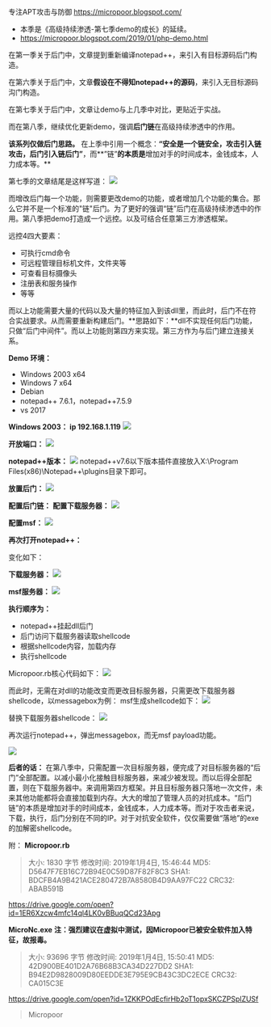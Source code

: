 专注APT攻击与防御
https://micropoor.blogspot.com/

* 本季是《高级持续渗透-第七季demo的成长》的延续。
* https://micropoor.blogspot.com/2019/01/php-demo.html

在第一季关于后门中，文章提到重新编译notepad++，来引入有目标源码后门构造。

在第六季关于后门中，文章**假设在不得知notepad++的源码**，来引入无目标源码沟门构造。

在第七季关于后门中，文章让demo与上几季中对比，更贴近于实战。

而在第八季，继续优化更新demo，强调**后门链**在高级持续渗透中的作用。  

**该系列仅做后门思路。**
在上季中引用一个概念：**“安全是一个链安全，攻击引入链攻击，后门引入链后门”**，而**”链”**的本质是**增加对手的时间成本，金钱成本，人力成本等。**

第七季的文章结尾是这样写道：
![](media/2a31f56e4b7965091e8e18bfe2cd7f74.jpg)

而增改后门每一个功能，则需要更改demo的功能，或者增加几个功能的集合。那么它并不是一个标准的"链"后门。为了更好的强调“链”后门在高级持续渗透中的作用。第八季把demo打造成一个远控。以及可结合任意第三方渗透框架。

远控4四大要素：
* 可执行cmd命令
* 可远程管理目标机文件，文件夹等
* 可查看目标摄像头
* 注册表和服务操作
* 等等

而以上功能需要大量的代码以及大量的特征加入到该dll里，而此时，后门不在符合实战要求。从而需要重新构建后门。**思路如下：**dll不实现任何后门功能，只做“后门中间件”。而以上功能则第四方来实现。第三方作为与后门建立连接关系。

**Demo 环境：**
* Windows 2003 x64 
* Windows 7 x64 
* Debian
* notepad++ 7.6.1，notepad++7.5.9 
* vs 2017

**Windows 2003： ip 192.168.1.119**
![](media/ffe803cd6661fb184f853dd1e8ba8391.jpg)

**开放端口：**
![](media/036c0df07b733b1903b954719d1d9eae.jpg)

**notepad++版本：**
![](media/8b2395faa9f773202a5fb8b72ee1a02e.jpg)
notepad++v7.6以下版本插件直接放入X:\Program Files(x86)\Notepad++\plugins目录下即可。

**放置后门：**
![](media/e547ccb1c7b63469a8e2704a699a13e3.jpg)

**配置后门链：**
**配置下载服务器：**
![](media/ed8fcd774103d0e9b6fa90cfef6dc449.jpg)

**配置msf：**
![](media/226afc0a697337a71103b8e25cace952.jpg)

**再次打开notepad++：**

变化如下：

**下载服务器：**
![](media/10658c38abf21ebbb51649d392bc21f8.jpg)

**msf服务器：**
![](media/733488673f8750f3027f9564bf4bb8c0.jpg)

**执行顺序为：**
* notepad++挂起dll后门
* 后门访问下载服务器读取shellcode
* 根据shellcode内容，加载内存
* 执行shellcode

Micropoor.rb核心代码如下：
![](media/bbc4b855a51b83fa6823ce5a51787ede.jpg)

而此时，无需在对dll的功能改变而更改目标服务器，只需更改下载服务器shellcode，以messagebox为例：
msf生成shellcode如下：
![](media/3ce86fbf179f37e3a08f69d39855209c.jpg)

替换下载服务器shellcode：
![](media/5c590d0ad57d1818403a9e618549e6e1.jpg)

再次运行notepad++，弹出messagebox，而无msf payload功能。

![](media/1059bc2acf3d13cb9cd61c98647439e5.jpg)

**后者的话：**
在第八季中，只需配置一次目标服务器，便完成了对目标服务器的“后门”全部配置。以减小最小化接触目标服务器，来减少被发现。而以后得全部配置，则在下载服务器中。来调用第四方框架。并且目标服务器只落地一次文件，未来其他功能都将会直接加载到内存。大大的增加了管理人员的对抗成本。“后门链”的本质是增加对手的时间成本，金钱成本，人力成本等。而对于攻击者来说，下载，执行，后门分别在不同的IP。对于对抗安全软件，仅仅需要做“落地”的exe的加解密shellcode。

附：
**Micropoor.rb**
> 大小: 1830 字节
修改时间: 2019年1月4日, 15:46:44
MD5: D5647F7EB16C72B94E0C59D87F82F8C3
SHA1: BDCFB4A9B421ACE280472B7A8580B4D9AA97FC22 CRC32: ABAB591B

https://drive.google.com/open?id=1ER6Xzcw4mfc14ql4LK0vBBuqQCd23Apg

**MicroNc.exe**
**注：强烈建议在虚拟中测试，因Micropoor已被安全软件加入特征，故报毒。**

>大小: 93696 字节
修改时间: 2019年1月4日, 15:50:41
MD5: 42D900BE401D2A76B68B3CA34D227DD2
SHA1: B94E2D9828009D80EEDDE3E795E9CB43C3DC2ECE CRC32: CA015C3E

https://drive.google.com/open?id=1ZKKPOdEcfirHb2oT1opxSKCZPSplZUSf

>   Micropoor
